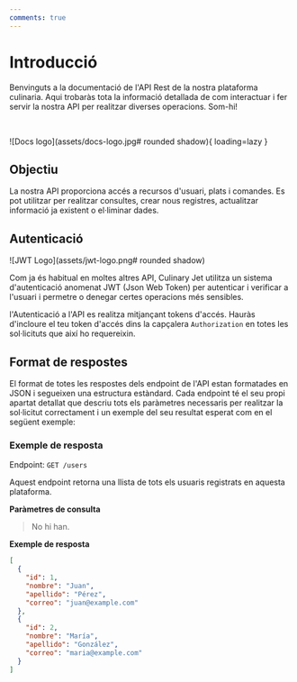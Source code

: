 ```yaml
---
comments: true
---
```


# Introducció

Benvinguts a la documentació de l'API Rest de la nostra plataforma culinaria. Aqui trobaràs tota la informació detallada
de com interactuar i fer servir la nostra API per realitzar diverses operacions. Som-hi!

&nbsp;

![Docs logo](assets/docs-logo.jpg# rounded shadow){ loading=lazy }

## Objectiu

La nostra API proporciona accés a recursos d'usuari, plats i comandes. Es pot utilitzar per realitzar consultes, crear nous
registres, actualitzar informació ja existent o el·liminar dades.

## Autenticació

![JWT Logo](assets/jwt-logo.png# rounded shadow)

Com ja és habitual en moltes altres API, Culinary Jet utilitza un sistema d'autenticació anomenat JWT (Json Web Token) per
autenticar i verificar a l'usuari i permetre o denegar certes operacions més sensibles.

l'Autenticació a l'API es realitza mitjançant tokens d'accés. Hauràs d'incloure el teu token d'accés dins la capçalera `Authorization` en totes les sol·licituts que així ho requereixin.

## Format de respostes

El format de totes les respostes dels endpoint de l'API estan formatades en JSON i segueixen una estructura estàndard. Cada endpoint té el seu propi apartat detallat que descriu tots els paràmetres necessaris per realitzar la sol·licitut correctament i un exemple del seu resultat esperat com en el següent exemple:

### Exemple de resposta

Endpoint: `GET /users`

Aquest endpoint retorna una llista de tots els usuaris registrats en aquesta plataforma.

**Paràmetres de consulta**

> No hi han.

**Exemple de resposta**

```json
[
  {
    "id": 1,
    "nombre": "Juan",
    "apellido": "Pérez",
    "correo": "juan@example.com"
  },
  {
    "id": 2,
    "nombre": "María",
    "apellido": "González",
    "correo": "maria@example.com"
  }
]
```
